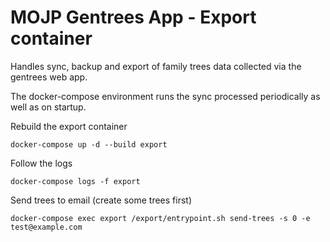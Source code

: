# MOJP Gentrees App - Export container

Handles sync, backup and export of family trees data collected via the gentrees web app.

The docker-compose environment runs the sync processed periodically as well as on startup.

Rebuild the export container

```
docker-compose up -d --build export
```

Follow the logs

```
docker-compose logs -f export
```

Send trees to email (create some trees first)

```
docker-compose exec export /export/entrypoint.sh send-trees -s 0 -e test@example.com
```
